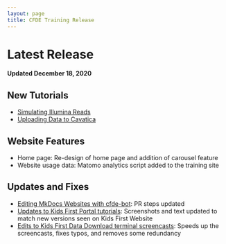 ```yaml
---
layout: page
title: CFDE Training Release
---
```


Latest Release
=================

**Updated December 18, 2020**

## New Tutorials

- [Simulating Illumina Reads](../Bioinformatics-Skills/Simulate_Illumina_Reads.md)
- [Uploading Data to Cavatica](../Bioinformatics-Skills/Kids-First/Upload_Data.md)

## Website Features

- Home page: Re-design of home page and addition of carousel feature
- Website usage data: Matomo analytics script added to the training site 

## Updates and Fixes

- [Editing MkDocs Websites with cfde-bot](../CFDE-Internal-Training/cfdebot_website_editing.md): PR steps updated
- [Updates to Kids First Portal tutorials](../Bioinformatics-Skills/Kids-First/index.md):  Screenshots and text updated to match new versions seen on Kids First Website
- [Edits to Kids First Data Download terminal screencasts](../Bioinformatics-Skills/Kids-First/Data-Download-Via-Cavatica.md): Speeds up the screencasts, fixes typos, and removes some redundancy

